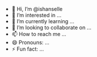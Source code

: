 - 👋 Hi, I’m @ishanselle
- 👀 I’m interested in ...
- 🌱 I’m currently learning ...
- 💞️ I’m looking to collaborate on ...
- 📫 How to reach me ...
- 😄 Pronouns: ...
- ⚡ Fun fact: ...

<!---
ishanselle/ishanselle is a ✨ special ✨ repository because its `README.md` (this file) appears on your GitHub profile.
You can click the Preview link to take a look at your changes.
--->
